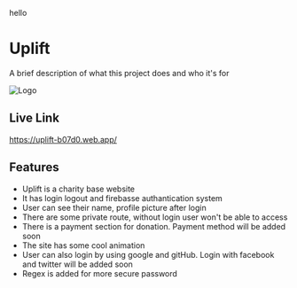 hello

# Uplift

A brief description of what this project does and who it's for


![Logo](https://i.ibb.co/41LtC8f/uplift-high-resolution-color-logo.png)


## Live Link

https://uplift-b07d0.web.app/


## Features

- Uplift is a charity base website
- It has login logout and firebasse authantication system
- User can see their name, profile picture after login
- There are some private route, without login user won't be able to access
- There is a payment section for donation. Payment method will be added soon
- The site has some cool animation
- User can also login by using google and gitHub. Login with facebook and twitter will be added soon
- Regex is added for more secure password